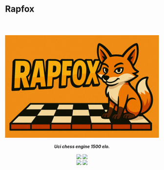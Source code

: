 # Rapfox

<div align="center" style="padding-top: 50px">
<img src="/Resources/rapfox.png" />
    <br>
    <br>
    <b><i>Uci chess engine 1500 elo.</i></b>
    <br>
    <br>
    <img src="https://img.shields.io/github/downloads/Thibor/Rapfox/total?color=critical&style=for-the-badge">
    <img src="https://img.shields.io/github/license/Thibor/Rapfox?color=blue&style=for-the-badge">
    <br>
    <img src="https://img.shields.io/github/v/release/Thibor/Rapfox?color=blue&label=Latest%20release&style=for-the-badge">
    <img src="https://img.shields.io/github/last-commit/Thibor/Rapfox?color=critical&style=for-the-badge">
</div>

